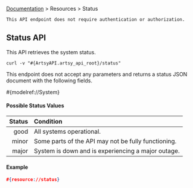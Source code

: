 [Documentation](/docs) &gt; Resources &gt; Status

``` alert[info]
This API endpoint does not require authentication or authorization.
```

## Status API

This API retrieves the system status.

```
curl -v "#{ArtsyAPI.artsy_api_root}/status"
```

This endpoint does not accept any parameters and returns a status JSON document with the following fields.

#{modelref://System}

#### Possible Status Values

Status        | Condition                                          |
-------------:|:---------------------------------------------------|
good          | All systems operational.                           |
minor         | Some parts of the API may not be fully functioning.|
major         | System is down and is experiencing a major outage. |

#### Example

``` json
#{resource://status}
```
